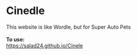 # Cinedle
This website is like Wordle, but for Super Auto Pets
</br></br>
**To use:**</br>
https://salad24.github.io/Cinele
